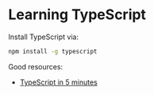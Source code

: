 # Learning TypeScript

Install TypeScript via:
```bash
npm install -g typescript
```

Good resources:
- [TypeScript in 5 minutes][1]

[1]: https://www.typescriptlang.org/docs/handbook/typescript-in-5-minutes.html
